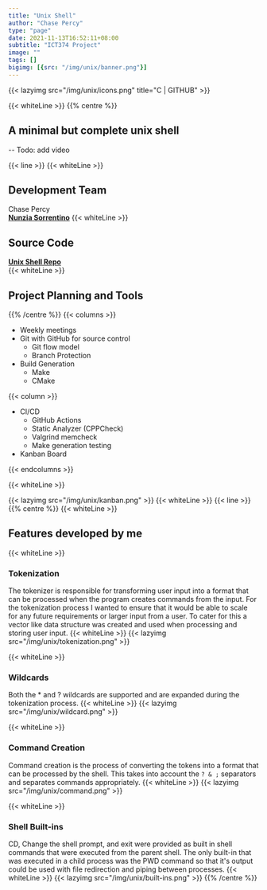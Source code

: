 ```yaml
---
title: "Unix Shell"
author: "Chase Percy"
type: "page"
date: 2021-11-13T16:52:11+08:00
subtitle: "ICT374 Project"
image: ""
tags: []
bigimg: [{src: "/img/unix/banner.png"}]
---
```


{{< lazyimg src="/img/unix/icons.png" title="C | GITHUB" >}}

{{< whiteLine >}}
{{% centre %}}
## A minimal but complete unix shell
-- Todo: add video

{{< line >}}
{{< whiteLine >}}
## Development Team
Chase Percy  
__[Nunzia Sorrentino](https://au.linkedin.com/in/nunzia-sorrentino-bbb393111)__
{{< whiteLine >}}
## Source Code
__[Unix Shell Repo](https://gitfront.io/r/cp-dev/10f2867377fcb983d308959b7c5ac3098a5c72e3/ICT374/)__   
{{< whiteLine >}}
## Project Planning and Tools
{{% /centre %}}
{{< columns >}}
- Weekly meetings
- Git with GitHub for source control
  - Git flow model
  - Branch Protection
- Build Generation
  - Make
  - CMake

{{< column >}}
- CI/CD
  - GitHub Actions
  - Static Analyzer (CPPCheck)
  - Valgrind memcheck
  - Make generation testing
- Kanban Board

{{< endcolumns >}}

{{< whiteLine >}}

{{< lazyimg src="/img/unix/kanban.png" >}}
{{< whiteLine >}}
{{< line >}}
{{% centre %}}
{{< whiteLine >}}
## Features developed by me
{{< whiteLine >}}
### Tokenization
The tokenizer is responsible for transforming user input into a format that can be processed when the program creates
commands from the input.
For the tokenization process I wanted to ensure that it would be able to scale for any future requirements or larger
input from a user. To cater for this a vector like data structure was created and used when processing and storing user
input.
{{< whiteLine >}}
{{< lazyimg src="/img/unix/tokenization.png" >}}

{{< whiteLine >}}

### Wildcards
Both the * and ? wildcards are supported and are expanded during the tokenization process.
{{< whiteLine >}}
{{< lazyimg src="/img/unix/wildcard.png" >}}

{{< whiteLine >}}

### Command Creation
Command creation is the process of converting the tokens into a format that can be processed by the shell. This takes
into account the `? & ;` separators and separates commands appropriately.
{{< whiteLine >}}
{{< lazyimg src="/img/unix/command.png" >}}

{{< whiteLine >}}

### Shell Built-ins
CD, Change the shell prompt, and exit were provided as built in shell commands that were executed from the parent
shell. The only built-in that was executed in a child process was the PWD command so that it's output could be used
with file redirection and piping between processes.
{{< whiteLine >}}
{{< lazyimg src="/img/unix/built-ins.png" >}}
{{% /centre %}}